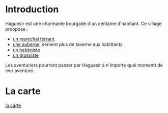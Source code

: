 
# Introduction
Haguesir est une charmante bourgade d'un centaine d'habitant. Ce village proopose :  
- [un maréchal ferrant](1-Lieux/Yvar.md).
- [une auberge](1-Lieux/La_colline_gourmande.md), servent plus de taverne aux habittants.
- [un hebèniste](1-Lieux/Ilvya.md)
- [un grossiste](1-Lieux/Grimes.md)

Les aventuriers pourront passer par Haguesir à n'importe quel momentt de leur aventure.

# La carte

[la carte](3-Indices/Haguesir.png)

